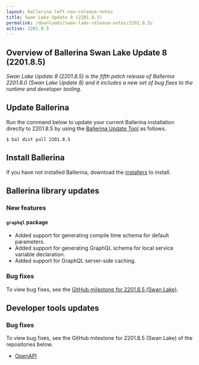 ```yaml
---
layout: ballerina-left-nav-release-notes
title: Swan Lake Update 8 (2201.8.5) 
permalink: /downloads/swan-lake-release-notes/2201.8.5/
active: 2201.8.5
---
```


## Overview of Ballerina Swan Lake Update 8 (2201.8.5)

<em>Swan Lake Update 8 (2201.8.5) is the fifth patch release of Ballerina 2201.8.0 (Swan Lake Update 8) and it includes a new set of bug fixes to the runtime and developer tooling.</em>

## Update Ballerina

Run the command below to update your current Ballerina installation directly to 2201.8.5 by using the [Ballerina Update Tool](/learn/update-tool/) as follows.

```
$ bal dist pull 2201.8.5
```

## Install Ballerina

If you have not installed Ballerina, download the [installers](/downloads/#swanlake) to install.

## Ballerina library updates

### New features

#### `graphql` package

- Added support for generating compile time schema for default parameters.
- Added support for generating GraphQL schema for local service variable declaration.
- Added support for GraphQL server-side caching.

### Bug fixes

To view bug fixes, see the [GitHub milestone for 2201.8.5 (Swan Lake)](https://github.com/ballerina-platform/ballerina-library/issues?q=is%3Aissue+label%3AType%2FBug+is%3Aclosed+milestone%3A2201.8.5).

## Developer tools updates

### Bug fixes

To view bug fixes, see the GitHub milestone for 2201.8.5 (Swan Lake) of the repositories below.

- [OpenAPI](https://github.com/ballerina-platform/openapi-tools/issues?q=is%3Aissue+label%3AType%2FBug+milestone%3A%22Swan+Lake+2201.8.5%22+is%3Aclosed)
